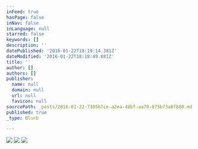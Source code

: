 ```yaml
---
inFeed: true
hasPage: false
inNav: false
inLanguage: null
starred: false
keywords: []
description: ''
datePublished: '2016-01-22T18:19:14.381Z'
dateModified: '2016-01-22T18:18:49.881Z'
title: ''
author: []
authors: []
publisher:
  name: null
  domain: null
  url: null
  favicon: null
sourcePath: _posts/2016-01-22-7305b7ce-a2ea-48bf-aa70-075b73a8f880.md
published: true
_type: Blurb

---
```

![](https://the-grid-user-content.s3-us-west-2.amazonaws.com/1c31cd8c-0d16-4549-a4f2-6d52ca55481a.jpg)
![](https://the-grid-user-content.s3-us-west-2.amazonaws.com/4fd6ee33-cfa0-4af2-a240-ed14524c650a.jpg)
![](https://the-grid-user-content.s3-us-west-2.amazonaws.com/86503a52-3380-4902-9d99-466a5075e656.jpg)